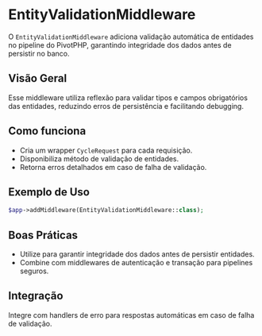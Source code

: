 # EntityValidationMiddleware

O `EntityValidationMiddleware` adiciona validação automática de entidades no pipeline do PivotPHP, garantindo integridade dos dados antes de persistir no banco.

## Visão Geral
Esse middleware utiliza reflexão para validar tipos e campos obrigatórios das entidades, reduzindo erros de persistência e facilitando debugging.

## Como funciona
- Cria um wrapper `CycleRequest` para cada requisição.
- Disponibiliza método de validação de entidades.
- Retorna erros detalhados em caso de falha de validação.

## Exemplo de Uso
```php
$app->addMiddleware(EntityValidationMiddleware::class);
```

## Boas Práticas
- Utilize para garantir integridade dos dados antes de persistir entidades.
- Combine com middlewares de autenticação e transação para pipelines seguros.

## Integração
Integre com handlers de erro para respostas automáticas em caso de falha de validação.
